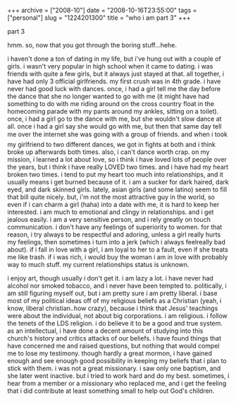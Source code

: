 +++
archive = ["2008-10"]
date = "2008-10-16T23:55:00"
tags = ["personal"]
slug = "1224201300"
title = "who i am part 3"
+++

part 3

hmm. so, now that you got through the boring stuff...hehe.

i haven't done a ton of dating in my life, but i've hung out with a couple
of girls. i wasn't very popular in high school when it came to dating.
i was friends with quite a few girls, but it always just stayed at that.
all together, i have had only 3 official girlfriends. my first crush was
in 4th grade. i have never had good luck with dances. once, i had a girl
tell me the day before the dance that she no longer wanted to go with me
(it might have had something to do with me riding around on the cross
country float in the homecoming parade with my pants around my ankles,
sitting on a toilet). once, i had a girl go to the dance with me, but she
wouldn't slow dance at all. once i had a girl say she would go with me,
but then that same day tell me over the internet she was going with a
group of friends. and when i took my girlfriend to two different
dances, we got in fights at both and i think broke up afterwards both
times. also, i can't dance worth crap. on my mission, i learned a lot
about love, so i think i have loved lots of people over the years, but
i think i have really LOVED two times. and i have had my heart broken two
times. i tend to put my heart too much into relationships, and it usually
means i get burned because of it. i am a sucker for dark haired, dark
eyed, and dark skinned girls. lately, asian girls (and some latino) seem
to fill that bill quite nicely. but, i'm not the most attractive guy in
the world, so even if i can charm a girl (haha) into a date with me, it is
hard to keep her interested. i am much to emotional and clingy in
relationships. and i get jealous easily. i am a very sensitive person, and
i rely greatly on touch communication. i don't have any feelings of
superiority to women. for that reason, i try always to be respectful and
adoring, unless a girl really hurts my feelings, then sometimes i turn
into a jerk (which i always feelreally bad about). if i fall in love with
a girl, i am loyal to her to a fault, even if she treats me like trash. if
i was rich, i would buy the woman i am in love with probably way to much
stuff. my current relationships status is unknown.

i enjoy art, though usually i don't get it. i am lazy a lot. i have never
had alcohol nor smoked tobacco, and i never have been tempted to.
politically, i am still figuring myself out, but i am pretty sure i am
pretty liberal. i base most of my political ideas off of my religious
beliefs as a Christian (yeah, i know, liberal christian..how crazy),
because i think that Jesus' teachings were about the individual, not about
big corporations. i am religious. i follow the tenets of the LDS religion.
i do believe it to be a good and true system. as an intellectual, i have
done a decent amount of studying into this church's history and critics
attacks of our beliefs. i have found things that have concerned me and
raised questions, but nothing that would compel me to lose my testimony.
though hardly a great mormon, i have gained enough and see enough good
possibility in keeping my beliefs that i plan to stick with them. i was
not a great missionary. i saw only one baptism, and she later went
inactive. but i tried to work hard and do my best. sometimes, i hear from
a member or a missionary who replaced me, and i get the feeling that i did
contribute at least something small to help out God's children.

